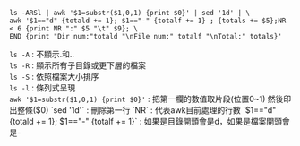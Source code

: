 ```
ls -ARSl | awk '$1=substr($1,0,1) {print $0}' | sed '1d' | \
awk '$1=="d" {totald += 1}; $1=="-" {totalf += 1} ; {totals += $5};NR < 6 {print NR ":" $5 "\t" $9}; \
END {print "Dir num:"totald "\nFile num:" totalf "\nTotal:" totals}'
```
`ls -A` : 不顯示.和..  
`ls -R` : 顯示所有子目錄或更下層的檔案  
`ls -S` : 依照檔案大小排序  
`ls -l` : 條列式呈現  
`awk '$1=substr($1,0,1) {print $0}'` : 把第一欄的數值取片段(位置0~1) 然後印出整條($0)  
`sed '1d'` : 刪除第一行  
`NR` : 代表awk目前處理的行數  
`$1=="d" {totald += 1}; $1=="-" {totalf += 1}` : 如果是目錄開頭會是d，如果是檔案開頭會是-  
